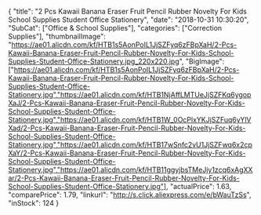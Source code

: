 {
	"title": "2 Pcs  Kawaii  Banana Eraser Fruit Pencil Rubber Novelty For Kids School Supplies Student Office Stationery",
	"date": "2018-10-31 10:30:20",
	"SubCat": ["Office & School Supplies"],
	"categories": ["Correction Supplies"],
	"thumbnailImage": "https://ae01.alicdn.com/kf/HTB1s5AonPoIL1JjSZFyq6zFBpXaH/2-Pcs-Kawaii-Banana-Eraser-Fruit-Pencil-Rubber-Novelty-For-Kids-School-Supplies-Student-Office-Stationery.jpg_220x220.jpg",
	"BigImage": ["https://ae01.alicdn.com/kf/HTB1s5AonPoIL1JjSZFyq6zFBpXaH/2-Pcs-Kawaii-Banana-Eraser-Fruit-Pencil-Rubber-Novelty-For-Kids-School-Supplies-Student-Office-Stationery.jpg","https://ae01.alicdn.com/kf/HTB1NjAffLMTUeJjSZFKq6ygopXaJ/2-Pcs-Kawaii-Banana-Eraser-Fruit-Pencil-Rubber-Novelty-For-Kids-School-Supplies-Student-Office-Stationery.jpg","https://ae01.alicdn.com/kf/HTB1W_0OcPlxYKJjSZFuq6yYlVXad/2-Pcs-Kawaii-Banana-Eraser-Fruit-Pencil-Rubber-Novelty-For-Kids-School-Supplies-Student-Office-Stationery.jpg","https://ae01.alicdn.com/kf/HTB17wSnfc2vU1JjSZFwq6x2cpXaY/2-Pcs-Kawaii-Banana-Eraser-Fruit-Pencil-Rubber-Novelty-For-Kids-School-Supplies-Student-Office-Stationery.jpg","https://ae01.alicdn.com/kf/HTB11ggyjbsTMeJjy1zcq6xAgXXar/2-Pcs-Kawaii-Banana-Eraser-Fruit-Pencil-Rubber-Novelty-For-Kids-School-Supplies-Student-Office-Stationery.jpg"],
	"actualPrice": 1.63,
	"comparePrice": 1.79,
	"linkurl": "http://s.click.aliexpress.com/e/bWauTzSs",
	"inStock": 124
}
